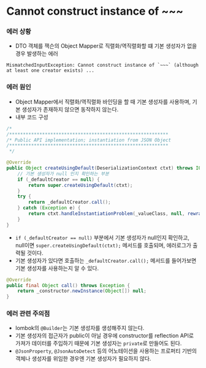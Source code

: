 # Cannot construct instance of ~~~
### 에러 상황
* DTO 객체를 잭슨의 Object Mapper로 직렬화/역직렬화할 떄 기본 생성자가 없을 경우 발생하는 에러
```
MismatchedInputException: Cannot construct instance of `~~~` (although at least one creator exists) ...
```

### 에러 원인
* Object Mapper에서 직렬화/역직렬화 바인딩을 할 때 기본 생성자를 사용하며, 기본 생성자가 존재하지 않으면 동작하지 않는다.
* 내부 코드 구성
```java
/*
/**********************************************************
/* Public API implementation; instantiation from JSON Object
/**********************************************************
 */

@Override
public Object createUsingDefault(DeserializationContext ctxt) throws IOException {
    // 기본 생성자가 null 인지 확인하는 부분
    if (_defaultCreator == null) {
        return super.createUsingDefault(ctxt);
    }
    try {
        return _defaultCreator.call();
    } catch (Exception e) {
        return ctxt.handleInstantiationProblem(_valueClass, null, rewrapCtorProblem(ctxt, e));
    }
}
```
* `if (_defaultCreator == null)` 부분에서 기본 생성자가 null인지 확인하고, null이면 `super.createUsingDefault(ctxt);` 메서드를 호출되며, 에러로그가 출력될 것이다.
* 기본 생성자가 있다면 호출하는 `_defaultCreator.call();` 메서드를 들어가보면 기본 생성자를 사용하는지 알 수 있다.
```java
@Override
public final Object call() throws Exception {
    return _constructor.newInstance(Object[]) null;
}
```

### 에러 관련 주의점
* lombok의 `@Builder`는 기본 생성자를 생성해주지 않는다.
* 기본 생성자의 접근자가 public이 아닐 경우에 constructor를 reflection API로 가져가 데이터를 주입하기 때문에 기본 생성자는 `private`로 만들어도 된다.
* `@JsonProperty`, `@JsonAutoDetect` 등의 어노테이션을 사용하는 프로퍼티 기반의 객체나 생성자를 위임한 경우엔 기본 생성자가 필요하지 않다.

